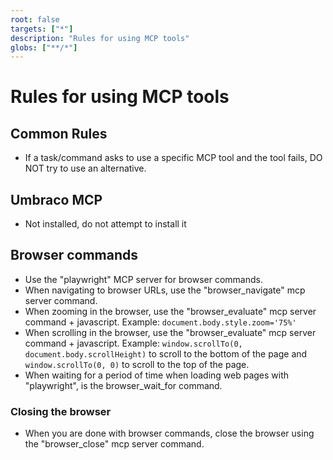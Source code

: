 ```yaml
---
root: false
targets: ["*"]
description: "Rules for using MCP tools"
globs: ["**/*"]
---
```


# Rules for using MCP tools

## Common Rules

* If a task/command asks to use a specific MCP tool and the tool fails, DO NOT try to use an alternative.

## Umbraco MCP

* Not installed, do not attempt to install it

## Browser commands

- Use the "playwright" MCP server for browser commands.
- When navigating to browser URLs, use the "browser_navigate" mcp server command.
- When zooming in the browser, use the "browser_evaluate" mcp server command + javascript. Example: `document.body.style.zoom='75%'`
- When scrolling in the browser, use the "browser_evaluate" mcp server command + javascript. Example: `window.scrollTo(0, document.body.scrollHeight)` to scroll to the bottom of the page and `window.scrollTo(0, 0)` to scroll to the top of the page.
- When waiting for a period of time when loading web pages with "playwright", is the browser_wait_for command.

### Closing the browser

- When you are done with browser commands, close the browser using the "browser_close" mcp server command.